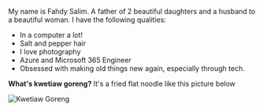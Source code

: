 My name is Fahdy Salim. A father of 2 beautiful daughters and a husband to a beautiful woman. I have the following qualities:

- In a computer a lot! 
- Salt and pepper hair
- I love photography
- Azure and Microsoft 365 Engineer
- Obsessed with making old things new again, especially through tech.

**What's kwetiaw goreng?**
It's a fried flat noodle like this picture below

![Kwetiaw Goreng](https://user-images.githubusercontent.com/56542674/99329711-e549e300-28d2-11eb-85fe-70ed3f288ef5.jpg)
